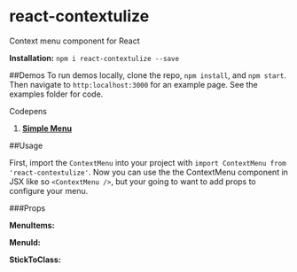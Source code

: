 # react-contextulize
Context menu component for React

**Installation:**
`npm i react-contextulize --save`

##Demos
To run demos locally, clone the repo, `npm install`, and `npm start`. 
Then navigate to `http:localhost:3000` for an example page.
See the examples folder for code.

Codepens


1. [**Simple Menu**](https://codepen.io/danielyaa5/pen/vyJVQJ/)

##Usage

First, import the `ContextMenu` into your project with `import ContextMenu from 'react-contextulize'`.
Now you can use the the ContextMenu component in JSX like so `<ContextMenu />`, 
but your going to want to add props to configure your menu.

###Props

**MenuItems:**

**MenuId:**

**StickToClass:**

